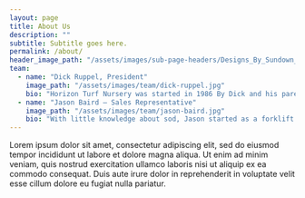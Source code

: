 ```yaml
---
layout: page
title: About Us
description: ""
subtitle: Subtitle goes here.
permalink: /about/
header_image_path: "/assets/images/sub-page-headers/Designs_By_Sundown_View.jpg"
team:
  - name: "Dick Ruppel, President"
    image_path: "/assets/images/team/dick-ruppel.jpg"
    bio: "Horizon Turf Nursery was started in 1986 By Dick and his parents Richard and Jody Ruppel. That first year they planted only 30 acres of bluegrass. Over the next several years the company grew supplying landscape contractors with quality sod and superior service. Today we have almost 200 acres of turf in production along with another 200 acres of alfalfa and corn."
  - name: "Jason Baird – Sales Representative"
    image_path: "/assets/images/team/jason-baird.jpg"
    bio: "With little knowledge about sod, Jason started as a forklift operator in 1990. After educating himself through various classes on turf identification and turf maintenance practices, Jason continued his career in farm management and outside sales. Jason now dedicates his time to selling quality turf and managing installations for landscape contractors."
---
```



Lorem ipsum dolor sit amet, consectetur adipiscing elit, sed do eiusmod tempor incididunt ut labore et dolore magna aliqua. Ut enim ad minim veniam, quis nostrud exercitation ullamco laboris nisi ut aliquip ex ea commodo consequat. Duis aute irure dolor in reprehenderit in voluptate velit esse cillum dolore eu fugiat nulla pariatur.
